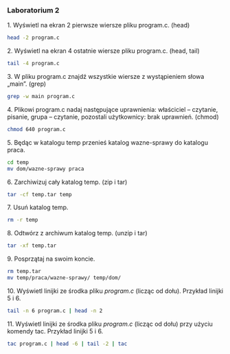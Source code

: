 ### Laboratorium 2

1\. Wyświetl na ekran 2 pierwsze wiersze pliku program.c. (head)
```bash
head -2 program.c
```
2\. Wyświetl na ekran 4 ostatnie wiersze pliku program.c. (head, tail)
```bash
tail -4 program.c
```
3\. W pliku program.c znajdź wszystkie wiersze z wystąpieniem słowa „main”. (grep)
```bash
grep -w main program.c
```

4\. Plikowi program.c nadaj następujące uprawnienia: właściciel – czytanie, pisanie, grupa – czytanie, pozostali użytkownicy: brak uprawnień. (chmod)
```bash
chmod 640 program.c
```

5\. Będąc w katalogu temp przenieś katalog wazne-sprawy do katalogu praca.
```bash
cd temp
mv dom/wazne-sprawy praca
```

6\. Zarchiwizuj cały katalog temp. (zip i tar)
```bash
tar -cf temp.tar temp
```

7\. Usuń katalog temp.
```bash
rm -r temp
```

8\. Odtwórz z archiwum katalog temp. (unzip i tar)
```bash
tar -xf temp.tar
```

9\. Posprzątaj na swoim koncie.
```bash
rm temp.tar
mv temp/praca/wazne-sprawy/ temp/dom/
```
10\. Wyświetl linijki ze środka pliku *program.c* (licząc od dołu). Przykład linijki 5 i 6.
```bash
tail -n 6 program.c | head -n 2
```

11\. Wyświetl linijki ze środka pliku *program.c* (licząc od dołu) przy użyciu komendy tac. Przykład linijki 5 i 6.
```bash
tac program.c | head -6 | tail -2 | tac
```
